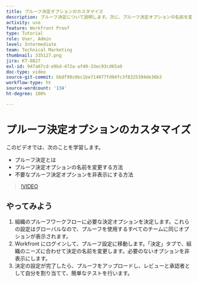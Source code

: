 ```yaml
---
title: プルーフ決定オプションのカスタマイズ
description: プルーフ決定について説明します。次に、プルーフ決定オプションの名前を変更し、プルーフシステムの設定で必要のないオプションを非表示にします。
activity: use
feature: Workfront Proof
type: Tutorial
role: User, Admin
level: Intermediate
team: Technical Marketing
thumbnail: 335127.png
jira: KT-8827
exl-id: 947a67cd-e9bd-472a-af40-33ec93cd65a9
doc-type: video
source-git-commit: bbdf99c6bc1be714077fd94fc3f8325394de36b3
workflow-type: ht
source-wordcount: '134'
ht-degree: 100%

---
```


# プルーフ決定オプションのカスタマイズ

このビデオでは、次のことを学習します。

* プルーフ決定とは
* プルーフ決定オプションの名前を変更する方法
* 不要なプルーフ決定オプションを非表示にする方法

>[!VIDEO](https://video.tv.adobe.com/v/3444650/?quality=12&learn=on&enablevpops=1&captions=jpn)

## やってみよう

1. 組織のプルーフワークフローに必要な決定オプションを決定します。これらの設定はグローバルなので、プルーフを使用するすべてのチームに同じオプションが表示されます。
1. Workfront にログインして、プルーフ設定に移動します。「決定」タブで、組織のニーズに合わせて決定の名前を変更します。必要のないオプションを非表示にします。
1. 決定の設定が完了したら、プルーフをアップロードし、レビューと承認者として自分を割り当てて、簡単なテストを行います。


<!--
Lean More URLs
-->
